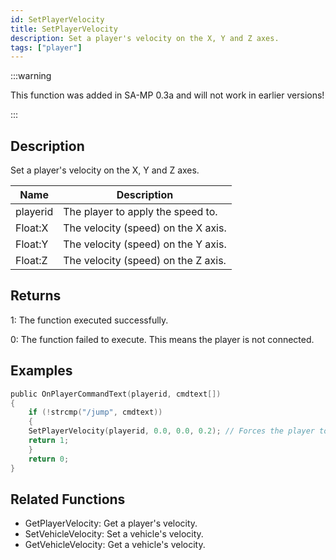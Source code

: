 ```yaml
---
id: SetPlayerVelocity
title: SetPlayerVelocity
description: Set a player's velocity on the X, Y and Z axes.
tags: ["player"]
---
```


:::warning

This function was added in SA-MP 0.3a and will not work in earlier versions!

:::

## Description

Set a player's velocity on the X, Y and Z axes.

| Name     | Description                         |
| -------- | ----------------------------------- |
| playerid | The player to apply the speed to.   |
| Float:X  | The velocity (speed) on the X axis. |
| Float:Y  | The velocity (speed) on the Y axis. |
| Float:Z  | The velocity (speed) on the Z axis. |

## Returns

1: The function executed successfully.

0: The function failed to execute. This means the player is not connected.

## Examples

```c
public OnPlayerCommandText(playerid, cmdtext[])
{
    if (!strcmp("/jump", cmdtext))
    {
    SetPlayerVelocity(playerid, 0.0, 0.0, 0.2); // Forces the player to jump (Z velocity + 0.2)
    return 1;
    }
    return 0;
}
```

## Related Functions

- GetPlayerVelocity: Get a player's velocity.
- SetVehicleVelocity: Set a vehicle's velocity.
- GetVehicleVelocity: Get a vehicle's velocity.
